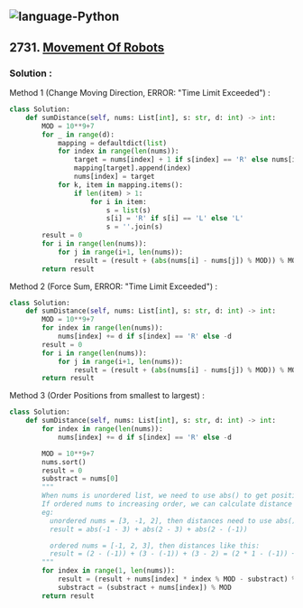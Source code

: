 ![language-Python](https://img.shields.io/badge/Python-ffd43b?style=for-the-badge&logo=PYTHON)
---

## 2731. [Movement Of Robots](https://leetcode.com/problems/movement-of-robots)

### Solution :

Method 1 (Change Moving Direction, ERROR: "Time Limit Exceeded") :
```python
class Solution:
    def sumDistance(self, nums: List[int], s: str, d: int) -> int:
        MOD = 10**9+7
        for _ in range(d):
            mapping = defaultdict(list)
            for index in range(len(nums)):
                target = nums[index] + 1 if s[index] == 'R' else nums[index] - 1
                mapping[target].append(index)
                nums[index] = target
            for k, item in mapping.items():
                if len(item) > 1:
                    for i in item:
                        s = list(s)
                        s[i] = 'R' if s[i] == 'L' else 'L'
                        s = ''.join(s)
        result = 0
        for i in range(len(nums)):
            for j in range(i+1, len(nums)):
                result = (result + (abs(nums[i] - nums[j]) % MOD)) % MOD
        return result
```

Method 2 (Force Sum, ERROR: "Time Limit Exceeded") :
```python
class Solution:
    def sumDistance(self, nums: List[int], s: str, d: int) -> int:
        MOD = 10**9+7
        for index in range(len(nums)):
            nums[index] += d if s[index] == 'R' else -d
        result = 0
        for i in range(len(nums)):
            for j in range(i+1, len(nums)):
                result = (result + (abs(nums[i] - nums[j]) % MOD)) % MOD
        return result
```

Method 3 (Order Positions from smallest to largest) :
```python
class Solution:
    def sumDistance(self, nums: List[int], s: str, d: int) -> int:
        for index in range(len(nums)):
            nums[index] += d if s[index] == 'R' else -d

        MOD = 10**9+7
        nums.sort()
        result = 0
        substract = nums[0]
        """
        When nums is unordered list, we need to use abs() to get positive distances.
        If ordered nums to increasing order, we can calculate distance by simply substract each items.
        eg:
          unordered nums = [3, -1, 2], then distances need to use abs() like this:
          result = abs(-1 - 3) + abs(2 - 3) + abs(2 - (-1)) 

          ordered nums = [-1, 2, 3], then distances like this:
          result = (2 - (-1)) + (3 - (-1)) + (3 - 2) = (2 * 1 - (-1)) + (3 * 2 - (-1 + 2))
        """
        for index in range(1, len(nums)):
            result = (result + nums[index] * index % MOD - substract) % MOD
            substract = (substract + nums[index]) % MOD
        return result
```
